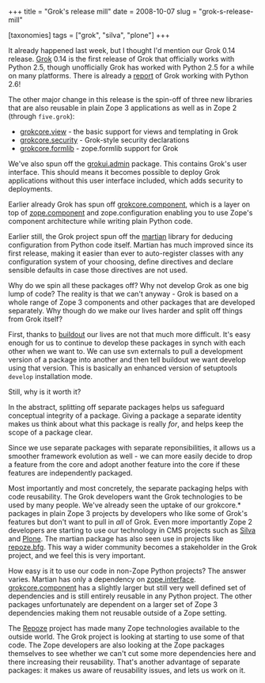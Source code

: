+++
title = "Grok's release mill"
date = 2008-10-07
slug = "grok-s-release-mill"

[taxonomies]
tags = ["grok", "silva", "plone"]
+++

It already happened last week, but I thought I'd mention our Grok 0.14
release. [Grok](http://grok.zope.org) 0.14 is the first release of Grok
that officially works with Python 2.5, though unofficially Grok has
worked with Python 2.5 for a while on many platforms. There is already a
[report](http://blog.d2m.at/) of Grok working with Python 2.6!

The other major change in this release is the spin-off of three new
libraries that are also reusable in plain Zope 3 applications as well as
in Zope 2 (through `five.grok`):

- [grokcore.view](http://pypi.python.org/pypi/grokcore.view) - the basic
  support for views and templating in Grok
- [grokcore.security](http://pypi.python.org/pypi/grokcore.security) -
  Grok-style security declarations
- [grokcore.formlib](http://pypi.python.org/pypi/grokcore.formlib) -
  zope.formlib support for Grok

We've also spun off the
[grokui.admin](http://pypi.python.org/pypi/grokui.admin) package. This
contains Grok's user interface. This should means it becomes possible to
deploy Grok applications without this user interface included, which
adds security to deployments.

Earlier already Grok has spun off
[grokcore.component](http://pypi.python.org/pypi/grokcore.component),
which is a layer on top of
[zope.component](http://pypi.python.org/pypi/zope.component) and
<span class="title-ref">zope.configuration</span> enabling you to use
Zope's component architecture while writing plain Python code.

Earlier still, the Grok project spun off the
[martian](http://pypi.python.org/pypi/martian) library for deducing
configuration from Python code itself. Martian has much improved since
its first release, making it easier than ever to auto-register classes
with any configuration system of your choosing, define directives and
declare sensible defaults in case those directives are not used.

Why do we spin all these packages off? Why not develop Grok as one big
lump of code? The reality is that we can't anyway - Grok is based on a
whole range of Zope 3 components and other packages that are developed
separately. Why though do we make our lives harder and split off things
from Grok itself?

First, thanks to [buildout](http://pypi.python.org/pypi/zc.buildout) our
lives are not that much more difficult. It's easy enough for us to
continue to develop these packages in synch with each other when we want
to. We can use svn externals to pull a development version of a package
into another and then tell buildout we want develop using that version.
This is basically an enhanced version of setuptools `develop`
installation mode.

Still, why is it worth it?

In the abstract, splitting off separate packages helps us safeguard
conceptual integrity of a package. Giving a package a separate identity
makes us think about what this package is really _for_, and helps keep
the scope of a package clear.

Since we use separate packages with separate reponsibilities, it allows
us a smoother framework evolution as well - we can more easily decide to
drop a feature from the core and adopt another feature into the core if
these features are independently packaged.

Most importantly and most concretely, the separate packaging helps with
code reusability. The Grok developers want the Grok technologies to be
used by many people. We've already seen the uptake of our
<span class="title-ref">grokcore.\*</span> packages in plain Zope 3
projects by developers who like some of Grok's features but don't want
to pull in _all_ of Grok. Even more importantly Zope 2 developers are
starting to use our technology in CMS projects such as
[Silva](http://www.infrae.com/products/silva) and
[Plone](http://www.plone.org). The martian package has also seen use in
projects like [repoze.bfg](http://static.repoze.org/bfgdocs/). This way
a wider community becomes a stakeholder in the Grok project, and we feel
this is very important.

How easy is it to use our code in non-Zope Python projects? The answer
varies. Martian has only a dependency on
[zope.interface](http://pypi.python.org/pypi/zope.interface).
[grokcore.component](http://pypi.python.org/pypi/grokcore.component) has
a slightly larger but still very well defined set of dependencies and is
still entirely reusable in any Python project. The other packages
unfortunately are dependent on a larger set of Zope 3 dependencies
making them not reusable outside of a Zope setting.

The [Repoze](http://www.repoze.org) project has made many Zope
technologies available to the outside world. The Grok project is looking
at starting to use some of that code. The Zope developers are also
looking at the Zope packages themselves to see whether we can't cut some
more dependencies here and there increasing their reusability. That's
another advantage of separate packages: it makes us aware of reusability
issues, and lets us work on it.
